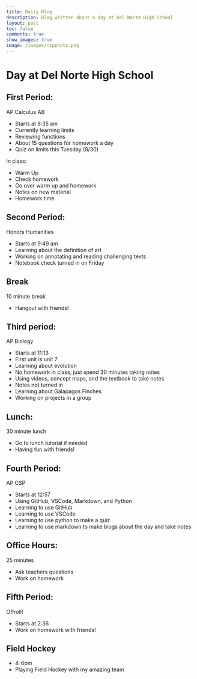 ```yaml
---
title: Daily Blog
description: Blog written about a day at Del Norte High School
layout: post
toc: false
comments: true
show_images: true
image: /images/cspphoto.png
---
```


# Day at Del Norte High School
## First Period:
AP Calculus AB
- Starts at 8:35 am
- Currently learning limits
- Reviewing functions
- About 15 questions for homework a day
- Quiz on limits this Tuesday (8/30)     

In class:
- Warm Up
- Check homework
- Go over warm up and homework
- Notes on new material
- Homework time

## Second Period:
Honors Humanities
- Starts at 9:49 am
- Learning about the definition of art
- Working on annotating and reading challenging texts
- Notebook check turned in on Friday

## Break
10 minute break
- Hangout with friends!

## Third period:
AP Biology
- Starts at 11:13
- First unit is unit 7
- Learning about evolution
- No homework in class, just spend 30 minutes taking notes
- Using videos, concept maps, and the textbook to take notes
- Notes not turned in
- Learning about Galapagos Finches
- Working on projects in a group

## Lunch:
30 minute lunch
- Go to lunch tutorial if needed
- Having fun with friends!

## Fourth Period:
AP CSP
- Starts at 12:57
- Using GitHub, VSCode, Markdown, and Python
- Learning to use GitHub
- Learning to use VSCode
- Learning to use python to make a quiz
- Learning to use markdown to make blogs about the day and take notes

## Office Hours:
25 minutes
- Ask teachers questions
- Work on homework

## Fifth Period:
Offroll!
- Starts at 2:36
- Work on homework with friends!

## Field Hockey
- 4-6pm
- Playing Field Hockey with my amazing team


